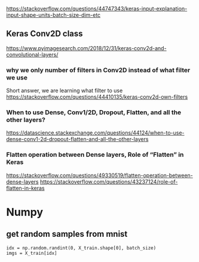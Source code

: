 https://stackoverflow.com/questions/44747343/keras-input-explanation-input-shape-units-batch-size-dim-etc

## Keras Conv2D class
https://www.pyimagesearch.com/2018/12/31/keras-conv2d-and-convolutional-layers/

### why we only number of filters in Conv2D instead of what filter we use
Short answer, we are learning what filter to use
https://stackoverflow.com/questions/44410135/keras-conv2d-own-filters

### When to use Dense, Conv1/2D, Dropout, Flatten, and all the other layers?
https://datascience.stackexchange.com/questions/44124/when-to-use-dense-conv1-2d-dropout-flatten-and-all-the-other-layers

### Flatten operation between Dense layers, Role of “Flatten” in Keras
https://stackoverflow.com/questions/49330519/flatten-operation-between-dense-layers
https://stackoverflow.com/questions/43237124/role-of-flatten-in-keras

# Numpy
## get random samples from mnist
```
idx = np.random.randint(0, X_train.shape[0], batch_size)
imgs = X_train[idx]
```
